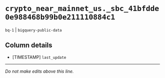 # `crypto_near_mainnet_us._sbc_41bfdde0e988468b99b0e211110884c1`
`bq-1` | `bigquery-public-data`

## Column details
* [TIMESTAMP] `last_update`

-------------------------------------------------------------------------------
*Do not make edits above this line.*

